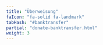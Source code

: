 ```yaml
---
title: "Überweisung"
faIcon: "fa-solid fa-landmark"
tabHash: "#banktransfer"
partial: "donate-banktransfer.html"
weight: 3
---
```

